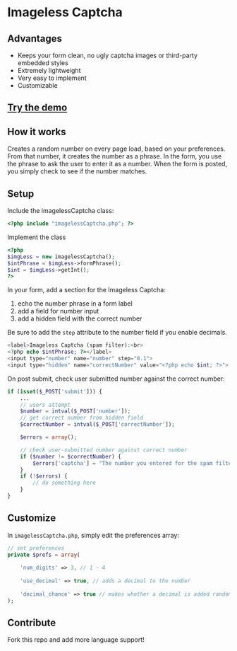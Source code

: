 # Imageless Captcha

## Advantages

* Keeps your form clean, no ugly captcha images or third-party embedded styles
* Extremely lightweight
* Very easy to implement
* Customizable

## [Try the demo](http://inorganik.net/imagelessCaptcha)

## How it works

Creates a random number on every page load, based on your preferences. From that number, it creates the number as a phrase. In the form, you use the phrase to ask the user to enter it as a number. When the form is posted, you simply check to see if the number matches.

## Setup

Include the imagelessCaptcha class:
```php
<?php include "imagelessCaptcha.php"; ?>
```

Implement the class

```php
<?php
$imgLess = new imagelessCaptcha();
$intPhrase = $imgLess->formPhrase();
$int = $imgLess->getInt();
?>
```

In your form, add a section for the Imageless Captcha:

1. echo the number phrase in a form label
2. add a field for number input
3. add a hidden field with the correct number

Be sure to add the `step` attribute to the number field if you enable decimals.

```php
<label>Imageless Captcha (spam filter):<br>
<?php echo $intPhrase; ?></label>
<input type="number" name="number" step="0.1">
<input type="hidden" name="correctNumber" value="<?php echo $int; ?>">
```

On post submit, check user submitted number against the correct number:

```php
if (isset($_POST['submit'])) {
	...
	// users attempt
	$number = intval($_POST['number']);
	// get correct number from hidden field
	$correctNumber = intval($_POST['correctNumber']);

	$errors = array();

	// check user-submitted number against correct number
	if ($number != $correctNumber) {
		$errors['captcha'] = "The number you entered for the spam filter is incorrect.";
	}
	if (!$errors) {
		// do something here
	} 
}
```

## Customize

In `imagelessCaptcha.php`, simply edit the preferences array:

```php
// set preferences
private $prefs = array(
	
	'num_digits' => 3, // 1 - 4
	
	'use_decimal' => true, // adds a decimal to the number
	
	'decimal_chance' => true // makes whether a decimal is added random
);
```

## Contribute

Fork this repo and add more language support!


